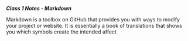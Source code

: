***Class 1 Notes - Markdown***

Markdown is a toolbox on GitHub that provides you with ways to modify your project or website. It is essentially a book of translations that shows you which symbols create the intended affect
